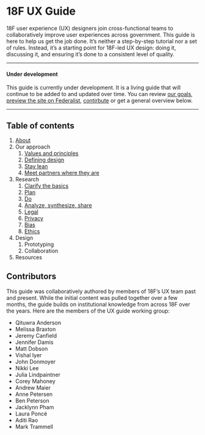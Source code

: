 # 18F UX Guide

18F user experience (UX) designers join cross-functional teams to collaboratively improve user experiences across government. This guide is here to help us get the job done. It’s neither a step-by-step tutorial nor a set of rules. Instead, it’s a starting point for 18F-led UX design: doing it, discussing it, and ensuring it’s done to a consistent level of quality.

---

#### Under development

This guide is currently under development. It is a living guide that will continue to be added to and updated over time. You can review [our goals](https://github.com/18F/ux-guide/wiki/Goals), [preview the site on Federalist](https://federalist-proxy.app.cloud.gov/site/18f/ux-guide/), [contirbute](https://github.com/18F/ux-guide/blob/master/CONTRIBUTING.md) or get a general overview below.

---

## Table of contents

1. [About](https://github.com/18F/ux-guide/blob/master/_pages/about.md)
1. Our approach
    1. [Values and principles](https://github.com/18F/ux-guide/blob/master/_pages/our-approach/values-and-principles.md)
    1. [Defining design](https://github.com/18F/ux-guide/blob/master/_pages/our-approach/defining-design.md)
    1. [Stay lean](https://github.com/18F/ux-guide/blob/master/_pages/our-approach/stay-lean.md)
    1. [Meet partners where they are](https://github.com/18F/ux-guide/blob/master/_pages/our-approach/meet-people-where-they-are.md)
1. Research
    1. [Clarify the basics](https://github.com/18F/ux-guide/blob/master/_pages/research/basics.md)
    1. [Plan](https://github.com/18F/ux-guide/blob/master/_pages/research/plan.md)
    1. [Do](https://github.com/18F/ux-guide/blob/master/_pages/research/do.md)
    1. [Analyze, synthesize, share](https://github.com/18F/ux-guide/blob/master/_pages/research/analyze-synthesize-share.md)
    1. [Legal](https://github.com/18F/ux-guide/blob/master/_pages/research/legal.md)
    1. [Privacy](https://github.com/18F/ux-guide/blob/master/_pages/research/privacy.md)
    1. [Bias](https://github.com/18F/ux-guide/blob/master/_pages/research/bias.md)
    1. [Ethics](https://github.com/18F/ux-guide/blob/master/_pages/research/ethics.md)
1. Design 
    1. Prototyping
    1. Collaboration
1. Resources


## Contributors

This guide was collaboratively authored by members of 18F’s UX team past and present. While the initial content was pulled together over a few months, the guide builds on institutional knowledge from across 18F over the years. Here are the members of the UX guide working group: 

- Qituwra Anderson
- Melissa Braxton
- Jeremy Canfield
- Jennifer Damis
- Matt Dobson
- Vishal Iyer
- John Donmoyer
- Nikki Lee
- Julia Lindpaintner
- Corey Mahoney
- Andrew Maier
- Anne Petersen
- Ben Peterson
- Jacklynn Pham
- Laura Poncé
- Aditi Rao
- Mark Trammell

